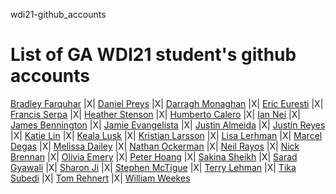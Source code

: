 wdi21-github_accounts
# List of GA WDI21 student's github accounts

[Bradley Farquhar](https://github.com/farquhar86)	|X|
[Daniel Preys](https://github.com/danielpreys)	|X|
[Darragh Monaghan](https://github.com/darraghmonaghan)	|X|
[Eric Euresti](https://github.com/eeuresti)	|X|
[Francis Serpa](https://github.com/FCSerpa)	|X|
[Heather Stenson](https://github.com/HeyStenson)	|X|
[Humberto Calero](https://github.com/altairn5)	|X|
[Ian Nei](https://github.com/inei)	|X|
[James Bennington](https://github.com/jkbennington)	|X|
[Jamie Evangelista](https://github.com/jevangelista)	|X|
[Justin Almeida](https://github.com/jhalmeida)	|X|
[Justin Reyes](https://github.com/JstnRegi)	|X|
[Katie Lin](https://github.com/katiejenn)	|X|
[Keala Lusk](https://github.com/kealalusk)	|X|
[Kristian Larsson](https://github.com/larskris)	|X|
[Lisa Lerhman](https://github.com/LisaLoop)	|X|
[Marcel Degas](https://github.com/MarcelDegas)	|X|
[Melissa Dailey](https://github.com/melitini)	|X|
[Nathan Ockerman](https://github.com/Nathan-O)	|X|
[Neil Rayos](https://github.com/Kneelhere)	|X|
[Nick Brennan](https://github.com/Nick-Brennan)	|X|
[Olivia Emery](https://github.com/liv123)	|X|
[Peter Hoang](https://github.com/Gnaoh)	|X|
[Sakina Sheikh](https://github.com/sakinasheikh)	|X|
[Sarad Gyawali](https://github.com/saradgyawali)	|X|
[Sharon Ji](https://github.com/SJ-2015)	|X|
[Stephen McTigue](https://github.com/smctigue)	|X|
[Terry Lehman](https://github.com/tlehman65)	|X|
[Tika Subedi](https://github.com/trsubedi)	|X|
[Tom Rehnert](https://github.com/trehnert23)	|X|
[William Weekes](https://github.com/willywet)	
